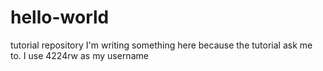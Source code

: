 # hello-world
tutorial repository
I'm writing something here because the tutorial ask me to. I use 4224rw as my username

